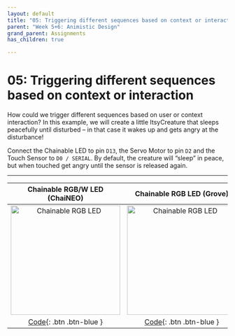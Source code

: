 ```yaml
---
layout: default
title: "05: Triggering different sequences based on context or interaction"
parent: "Week 5+6: Animistic Design"
grand_parent: Assignments
has_children: true

---
```


# 05: Triggering different sequences based on context or interaction

How could we trigger different sequences based on user or context interaction? In this example, we will create a little ItsyCreature that sleeps peacefully until disturbed – in that case it wakes up and gets angry at the disturbance! 

Connect the Chainable LED to pin `D13`, the Servo Motor to pin `D2` and the Touch Sensor to `D0 / SERIAL`. By default, the creature will “sleep” in peace, but when touched get angry until the sensor is released again.

---


|                                                               Chainable RGB/W LED (ChaiNEO)                                                                |                                                                       Chainable RGB LED (Grove)                                                                       |
|:----------------------------------------------------------------------------------------------------------------------------------------------------------:|:---------------------------------------------------------------------------------------------------------------------------------------------------------------------:|
| <img src="https://id-studiolab.github.io/Connected-Interaction-Kit/components/chainable-led/assets/ChaiNEO-RGBW.png" alt="Chainable RGB LED" width="250"/> | <img src="https://id-studiolab.github.io/Connected-Interaction-Kit/components/chainable-led/assets/Grove-Chainable-LED-2.0.png" alt="Chainable RGB LED" width="250"/> |
|                                   [Code](05-trigger-different-sequences/neopixel){: .btn .btn-blue }                                   |                                         [Code](05-trigger-different-sequences/p9813){: .btn .btn-blue }                                          |

